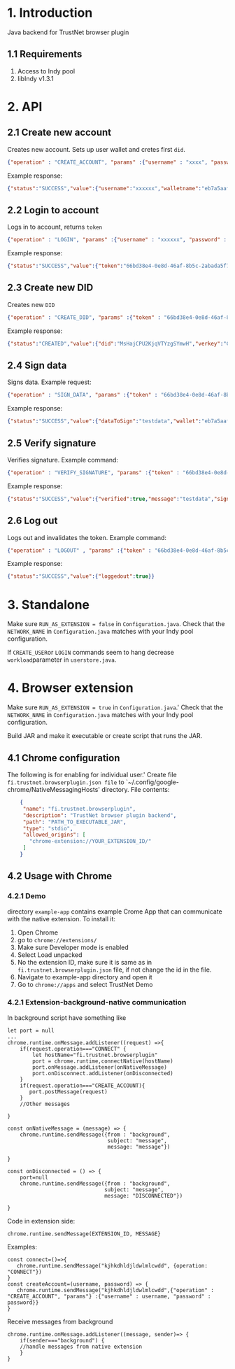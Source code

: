 # 1. Introduction
Java backend for TrustNet browser plugin
## 1.1 Requirements
1. Access to Indy pool
2. libIndy v1.3.1
# 2. API
## 2.1 Create new account
Creates new account. Sets up user wallet and cretes first  `did`.
```json
{"operation" : "CREATE_ACCOUNT", "params" :{"username" : "xxxx", "password" : "yyyy"}} 
```
Example response: 
```json
{"status":"SUCCESS","value":{"username":"xxxxxx","walletname":"eb7a5aaf-9dfa-4e61-b5ed-eff9aaae2d8d"}}
```
## 2.2 Login to account
Logs in to account, returns `token`
```json
{"operation" : "LOGIN", "params" :{"username" : "xxxxxx", "password" : "yyyy"}}
```
Example response:
```json
{"status":"SUCCESS","value":{"token":"66bd38e4-0e8d-46af-8b5c-2abada5f7eb7"}}
```

## 2.3 Create new DID
Creates new `DID`
```json
{"operation" : "CREATE_DID", "params" :{"token" : "66bd38e4-0e8d-46af-8b5c-2abada5f7eb7"}}
```
Example response:
```json
{"status":"CREATED","value":{"did":"MsHajCPU2KjqVTYzgSYmwH","verkey":"CNeXKuzqdJMxbeC6sZHZCGyDjARqwQgkMaRTSX8CJ1p9"}}
```

## 2.4 Sign data
Signs data.
Example request:
```json
{"operation" : "SIGN_DATA", "params" :{"token" : "66bd38e4-0e8d-46af-8b5c-2abada5f7eb7", "did" : "MsHajCPU2KjqVTYzgSYmwH", "datatosign" :"testdata"}}
```
Example response:
```json
{"status":"SUCCESS","value":{"dataToSign":"testdata","wallet":"eb7a5aaf-9dfa-4e61-b5ed-eff9aaae2d8d","signature":"laOJ6ACNnBcRIwG+OtG1CE7FWtGK3WCiyndYZ84SN/KIjX5aMQpeyJ7ryfMiZ/0lrCE57jzcP3JC09MXCiHQAQ==","verkey":"CNeXKuzqdJMxbeC6sZHZCGyDjARqwQgkMaRTSX8CJ1p9","did":"MsHajCPU2KjqVTYzgSYmwH"}}
```
## 2.5 Verify signature
Verifies signature.
Example command:
```json
{"operation" : "VERIFY_SIGNATURE", "params" :{"token" : "66bd38e4-0e8d-46af-8b5c-2abada5f7eb7", "did" : "MsHajCPU2KjqVTYzgSYmwH", "message" :"testdata", "signature" :"laOJ6ACNnBcRIwG+OtG1CE7FWtGK3WCiyndYZ84SN/KIjX5aMQpeyJ7ryfMiZ/0lrCE57jzcP3JC09MXCiHQAQ=="}}
```
Example response:
```json
{"status":"SUCCESS","value":{"verified":true,"message":"testdata","signature":"laOJ6ACNnBcRIwG+OtG1CE7FWtGK3WCiyndYZ84SN/KIjX5aMQpeyJ7ryfMiZ/0lrCE57jzcP3JC09MXCiHQAQ==","did":"MsHajCPU2KjqVTYzgSYmwH"}}
```

## 2.6 Log out
Logs out and invalidates the token.
Example command:
```json
{"operation" : "LOGOUT" , "params" :{"token" : "66bd38e4-0e8d-46af-8b5c-2abada5f7eb7"}}
```
Example response:
```json
{"status":"SUCCESS","value":{"loggedout":true}}
```


# 3. Standalone
Make sure `RUN_AS_EXTENSION = false` in `Configuration.java`. Check that the `NETWORK_NAME` in `Configuration.java`
matches with your Indy pool configuration.

If `CREATE_USER`or `LOGIN` commands seem to hang decrease `workload`parameter in `userstore.java`.


# 4. Browser extension
Make sure `RUN_AS_EXTENSION = true` in `Configuration.java`.' Check that the `NETWORK_NAME` in `Configuration.java`
matches with your Indy pool configuration.

Build JAR and make it executable or create script that runs the JAR.
## 4.1 Chrome configuration
The following is for enabling for individual user.'
Create file `fi.trustnet.browserplugin.json file` to `~/.config/google-chrome/NativeMessagingHosts' directory.
File contents:
```json
    {
     "name": "fi.trustnet.browserplugin",
     "description": "TrustNet browser plugin backend",
     "path": "PATH_TO_EXECUTABLE_JAR",
     "type": "stdio",
     "allowed_origins": [
       "chrome-extension://YOUR_EXTENSION_ID/"
     ]
    }
```


## 4.2 Usage with Chrome
### 4.2.1 Demo
directory `example-app` contains example Crome App that can communicate with the native extension. To install it:
1. Open Chrome
2. go to `chrome://extensions/`
3. Make sure Developer mode is enabled
4. Select Load unpacked
5. No the extension ID, make sure it is same as in `fi.trustnet.browserplugin.json` file, if not change the id in the file.
6. Navigate to example-app directory and open it
7. Go to `chrome://apps` and select TrustNet Demo

### 4.2.1 Extension-background-native communication

In background script have something like 
```code
let port = null
...
chrome.runtime.onMessage.addListener((request) =>{
    if(request.operation==="CONNECT" {
        let hostName="fi.trustnet.browserplugin"
        port = chrome.runtime,connectNative(hostName)
        port.onMessage.addListener(onNativeMessage)
        port.onDisconnect.addListener(onDisconnected)
    }
    if(request.operation==="CREATE_ACCOUNT){
       port.postMessage(request)
    }
    //Other messages
    
}

const onNativeMessage = (message) => {
    chrome.runtime.sendMessage({from : "background", 
                                subject: "message",
                                message: "message"})
                                
}

const onDisconnected = () => {
    port=null
    chrome.runtime.sendMessage({from : "background", 
                               subject: "message",
                               message: "DISCONNECTED"})
                                                              
}
```

Code in extension side:
```code
chrome.runtime.sendMessage(EXTENSION_ID, MESSAGE}
```
Examples:
```code
const connect=()=>{
   chrome.runtime.sendMessage("kjhkdhldjldwlmlcwdd", {operation: "CONNECT"})
}
const createAccount=(username, password) => {
   chrome.runtime.sendMessage("kjhkdhldjldwlmlcwdd",{"operation" : "CREATE_ACCOUNT", "params"} :{"username" : username, "password" : password}} 
}
```
Receive messages from background
```code
chrome.runtime.onMessage.addListener((message, sender)=> {
    if(sender==="background") {
    //handle messages from native extension
    }
}
```
